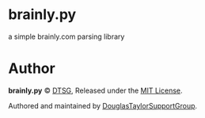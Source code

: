 # brainly.py

a simple brainly.com parsing library

# Author

**brainly.py** © [DTSG](https://github.com/DouglasTaylorSupportGroup), Released under the [MIT License](https://github.com/DouglasTaylorSupportGroup/cheinstein.py/blob/main/LICENSE).

Authored and maintained by [DouglasTaylorSupportGroup](https://github.com/DouglasTaylorSupportGroup).